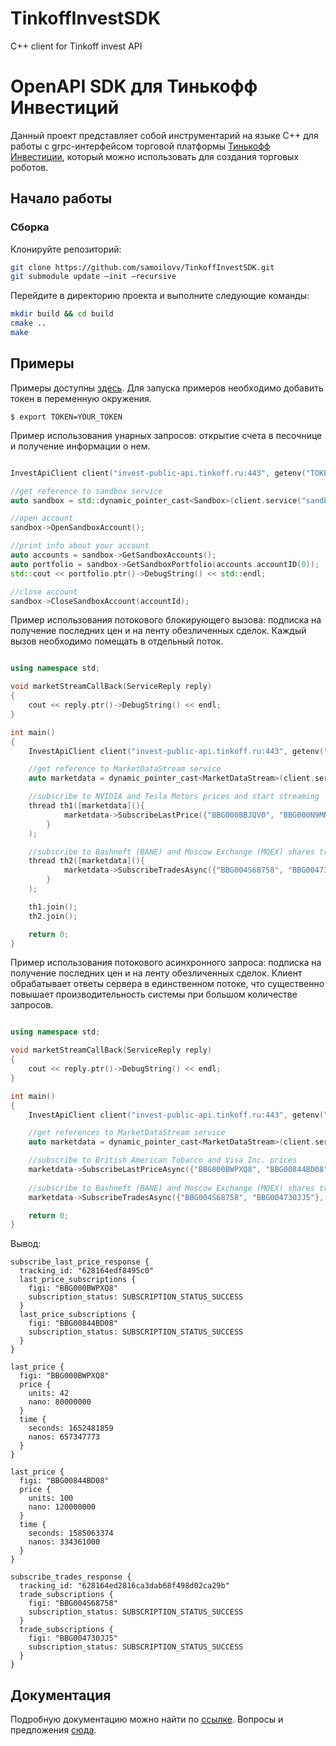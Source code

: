 # TinkoffInvestSDK
C++ client for Tinkoff invest API

# OpenAPI SDK для Тинькофф Инвестиций

Данный проект представляет собой инструментарий на языке C++ для работы с grpc-интерфейсом торговой
платформы [Тинькофф Инвестиции](https://www.tinkoff.ru/invest/), который можно
использовать для создания торговых роботов.

## Начало работы

### Сборка

Клонируйте репозиторий:

```bash
git clone https://github.com/samoilovv/TinkoffInvestSDK.git
git submodule update —init —recursive
``` 

Перейдите в директорию проекта и выполните следующие команды:

```bash
mkdir build && cd build
cmake ..
make
``` 

## Примеры

Примеры доступны [здесь](https://github.com/samoilovv/TinkoffInvestSDK/tree/main/samples). Для запуска примеров необходимо добавить токен в переменную окружения.

<!-- termynal -->

```
$ export TOKEN=YOUR_TOKEN
```

Пример использования унарных запросов: открытие счета в песочнице и получение информации о нем.

```cpp

InvestApiClient сlient("invest-public-api.tinkoff.ru:443", getenv("TOKEN"));

//get reference to sandbox service
auto sandbox = std::dynamic_pointer_cast<Sandbox>(сlient.service("sandbox"));

//open account
sandbox->OpenSandboxAccount();

//print info about your account
auto accounts = sandbox->GetSandboxAccounts();
auto portfolio = sandbox->GetSandboxPortfolio(accounts.accountID(0));
std::cout << portfolio.ptr()->DebugString() << std::endl;

//close account
sandbox->CloseSandboxAccount(accountId);

```


Пример использования потокового блокирующего вызова: подписка на получение последних цен и на ленту обезличенных сделок. Каждый вызов необходимо помещать в отдельный поток.

```cpp

using namespace std;

void marketStreamCallBack(ServiceReply reply)
{
    cout << reply.ptr()->DebugString() << endl;
}

int main()
{    
    InvestApiClient client("invest-public-api.tinkoff.ru:443", getenv("TOKEN"));

    //get reference to MarketDataStream service
    auto marketdata = dynamic_pointer_cast<MarketDataStream>(client.service("marketdatastream"));

    //subscribe to NVIDIA and Tesla Motors prices and start streaming
    thread th1([marketdata](){
            marketdata->SubscribeLastPrice({"BBG000BBJQV0", "BBG000N9MNX3"}, marketStreamCallBack);
        }
    );

    //subscribe to Bashneft (BANE) and Moscow Exchange (MOEX) shares transactions and start streaming
    thread th2([marketdata](){
            marketdata->SubscribeTradesAsync({"BBG004S68758", "BBG004730JJ5"}, marketStreamCallBack);
        }
    );

    th1.join();
    th2.join();

    return 0;
}

```

Пример использования потокового асинхронного запроса: подписка на получение последних цен и на ленту обезличенных сделок. Клиент обрабатывает ответы сервера в единственном потоке, что существенно повышает производительность системы при большом количестве запросов. 

```cpp

using namespace std;

void marketStreamCallBack(ServiceReply reply)
{
    cout << reply.ptr()->DebugString() << endl;
}

int main()
{
    InvestApiClient сlient("invest-public-api.tinkoff.ru:443", getenv("TOKEN"));

    //get references to MarketDataStream service
    auto marketdata = dynamic_pointer_cast<MarketDataStream>(сlient.service("marketdatastream"));

    //subscribe to British American Tobacco and Visa Inc. prices 
    marketdata->SubscribeLastPriceAsync({"BBG000BWPXQ8", "BBG00844BD08"}, marketStreamCallBack);
    
    //subscribe to Bashneft (BANE) and Moscow Exchange (MOEX) shares transactions
    marketdata->SubscribeTradesAsync({"BBG004S68758", "BBG004730JJ5"}, marketStreamCallBack);    

    return 0;
}

```

Вывод:

<!-- termynal -->

```
subscribe_last_price_response {
  tracking_id: "628164edf8495c0"
  last_price_subscriptions {
    figi: "BBG000BWPXQ8"
    subscription_status: SUBSCRIPTION_STATUS_SUCCESS
  }
  last_price_subscriptions {
    figi: "BBG00844BD08"
    subscription_status: SUBSCRIPTION_STATUS_SUCCESS
  }
}

last_price {
  figi: "BBG000BWPXQ8"
  price {
    units: 42
    nano: 80000000
  }
  time {
    seconds: 1652481859
    nanos: 657347773
  }
}

last_price {
  figi: "BBG00844BD08"
  price {
    units: 100
    nano: 120000000
  }
  time {
    seconds: 1585063374
    nanos: 334361000
  }
}

subscribe_trades_response {
  tracking_id: "628164ed2816ca3dab68f498d02ca29b"
  trade_subscriptions {
    figi: "BBG004S68758"
    subscription_status: SUBSCRIPTION_STATUS_SUCCESS
  }
  trade_subscriptions {
    figi: "BBG004730JJ5"
    subscription_status: SUBSCRIPTION_STATUS_SUCCESS
  }
}
```

## Документация

Подробную документацию можно найти по [ссылке](https://samoilovv.github.io/TinkoffInvestSDK/). Вопросы и предложения [сюда](https://github.com/samoilovv/TinkoffInvestSDK/issues).
